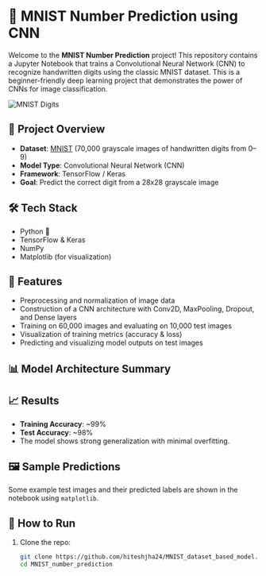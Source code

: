 # 🧠 MNIST Number Prediction using CNN

Welcome to the **MNIST Number Prediction** project! This repository contains a Jupyter Notebook that trains a Convolutional Neural Network (CNN) to recognize handwritten digits using the classic MNIST dataset. This is a beginner-friendly deep learning project that demonstrates the power of CNNs for image classification.

![MNIST Digits](https://upload.wikimedia.org/wikipedia/commons/2/27/MnistExamples.png)

## 📌 Project Overview

- **Dataset**: [MNIST](http://yann.lecun.com/exdb/mnist/) (70,000 grayscale images of handwritten digits from 0–9)
- **Model Type**: Convolutional Neural Network (CNN)
- **Framework**: TensorFlow / Keras
- **Goal**: Predict the correct digit from a 28x28 grayscale image

## 🛠️ Tech Stack

- Python 🐍
- TensorFlow & Keras
- NumPy
- Matplotlib (for visualization)

## 🚀 Features

- Preprocessing and normalization of image data
- Construction of a CNN architecture with Conv2D, MaxPooling, Dropout, and Dense layers
- Training on 60,000 images and evaluating on 10,000 test images
- Visualization of training metrics (accuracy & loss)
- Predicting and visualizing model outputs on test images

## 📊 Model Architecture Summary

## 📈 Results

- **Training Accuracy**: ~99%
- **Test Accuracy**: ~98%
- The model shows strong generalization with minimal overfitting.

## 🖼️ Sample Predictions

Some example test images and their predicted labels are shown in the notebook using `matplotlib`.

## 🧪 How to Run

1. Clone the repo:

   ```bash
   git clone https://github.com/hiteshjha24/MNIST_dataset_based_model.git
   cd MNIST_number_prediction

